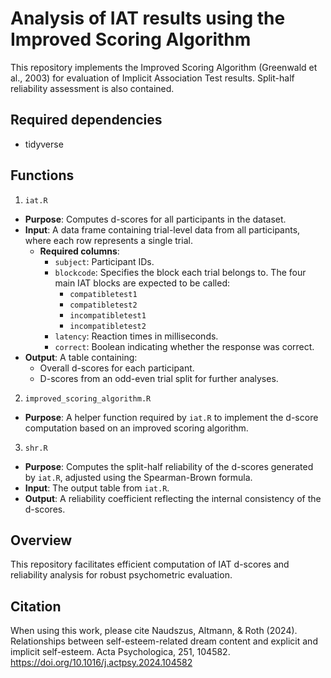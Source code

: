 # Analysis of IAT results using the Improved Scoring Algorithm 
This repository implements the Improved Scoring Algorithm (Greenwald et al., 2003) for evaluation of Implicit Association Test results. Split-half reliability assessment is also contained. 

## Required dependencies
* tidyverse



## Functions  

1. `iat.R`  
- **Purpose**: Computes d-scores for all participants in the dataset.  
- **Input**: A data frame containing trial-level data from all participants, where each row represents a single trial.  
  - **Required columns**:  
    - `subject`: Participant IDs.  
    - `blockcode`: Specifies the block each trial belongs to. The four main IAT blocks are expected to be called:  
      - `compatibletest1`  
      - `compatibletest2`  
      - `incompatibletest1`  
      - `incompatibletest2` 
    - `latency`: Reaction times in milliseconds.  
    - `correct`: Boolean indicating whether the response was correct.  
- **Output**: A table containing:  
  - Overall d-scores for each participant.  
  - D-scores from an odd-even trial split for further analyses.  

2. `improved_scoring_algorithm.R`  
- **Purpose**: A helper function required by `iat.R` to implement the d-score computation based on an improved scoring algorithm.  

3. `shr.R`  
- **Purpose**: Computes the split-half reliability of the d-scores generated by `iat.R`, adjusted using the Spearman-Brown formula.  
- **Input**: The output table from `iat.R`.  
- **Output**: A reliability coefficient reflecting the internal consistency of the d-scores.

## Overview  
This repository facilitates efficient computation of IAT d-scores and reliability analysis for robust psychometric evaluation.  

## Citation
When using this work, please cite Naudszus, Altmann, & Roth (2024). Relationships between self-esteem-related dream content and explicit and implicit self-esteem. Acta Psychologica, 251, 104582. https://doi.org/10.1016/j.actpsy.2024.104582


